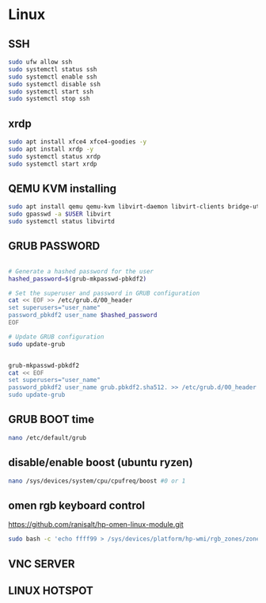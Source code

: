 # Linux

## SSH

```bash
sudo ufw allow ssh
sudo systemctl status ssh
sudo systemctl enable ssh
sudo systemctl disable ssh
sudo systemctl start ssh
sudo systemctl stop ssh
```

## xrdp

```bash
sudo apt install xfce4 xfce4-goodies -y
sudo apt install xrdp -y
sudo systemctl status xrdp
sudo systemctl start xrdp
```

## QEMU KVM installing

```bash
sudo apt install qemu qemu-kvm libvirt-daemon libvirt-clients bridge-utils virt-manager
sudo gpasswd -a $USER libvirt
sudo systemctl status libvirtd
```

## GRUB PASSWORD

```bash

# Generate a hashed password for the user
hashed_password=$(grub-mkpasswd-pbkdf2)

# Set the superuser and password in GRUB configuration
cat << EOF >> /etc/grub.d/00_header
set superusers="user_name"
password_pbkdf2 user_name $hashed_password
EOF

# Update GRUB configuration
sudo update-grub


grub-mkpasswd-pbkdf2
cat << EOF
set superusers="user_name"
password_pbkdf2 user_name grub.pbkdf2.sha512. >> /etc/grub.d/00_header
sudo update-grub
```

## GRUB BOOT time

```bash
nano /etc/default/grub
```
## disable/enable boost (ubuntu ryzen)
```bash
nano /sys/devices/system/cpu/cpufreq/boost #0 or 1
```
## omen rgb keyboard control
https://github.com/ranisalt/hp-omen-linux-module.git
```bash
sudo bash -c 'echo ffff99 > /sys/devices/platform/hp-wmi/rgb_zones/zone00'
```
## VNC SERVER

## LINUX HOTSPOT
